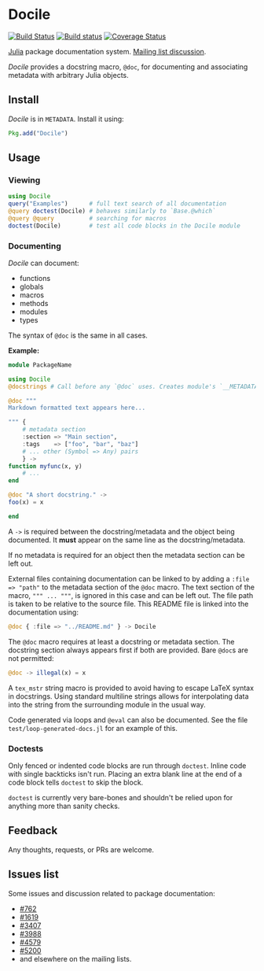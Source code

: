 # Docile

[![Build Status](https://travis-ci.org/MichaelHatherly/Docile.jl.svg?branch=master)](https://travis-ci.org/MichaelHatherly/Docile.jl)
[![Build status](https://ci.appveyor.com/api/projects/status/ttlbaxp6pgknfru5/branch/master)](https://ci.appveyor.com/project/MichaelHatherly/docile-jl/branch/master)
[![Coverage Status](https://coveralls.io/repos/MichaelHatherly/Docile.jl/badge.png)](https://coveralls.io/r/MichaelHatherly/Docile.jl)

[Julia](www.julialang.org) package documentation system. [Mailing list discussion](https://groups.google.com/forum/#!topic/julia-users/k_SzJxcAoqA).

*Docile* provides a docstring macro, `@doc`, for documenting and
associating metadata with arbitrary Julia objects.

## Install

*Docile* is in `METADATA`. Install it using:

```julia
Pkg.add("Docile")

```

## Usage

### Viewing

```julia
using Docile
query("Examples")      # full text search of all documentation
@query doctest(Docile) # behaves similarly to `Base.@which`
@query @query          # searching for macros
doctest(Docile)        # test all code blocks in the Docile module

```

### Documenting

*Docile* can document:

* functions
* globals
* macros
* methods
* modules
* types

The syntax of `@doc` is the same in all cases.

**Example:**

```julia
module PackageName

using Docile
@docstrings # Call before any `@doc` uses. Creates module's `__METADATA__` object.

@doc """
Markdown formatted text appears here...

""" {
    # metadata section
    :section => "Main section",
    :tags    => ["foo", "bar", "baz"]
    # ... other (Symbol => Any) pairs
    } ->
function myfunc(x, y)
    # ...
end

@doc "A short docstring." ->
foo(x) = x

end

```

A `->` is required between the docstring/metadata and the object being
documented. It **must** appear on the same line as the
docstring/metadata.

If no metadata is required for an object then the metadata section can
be left out.

External files containing documentation can be linked to by adding a
`:file => "path"` to the metadata section of the `@doc` macro. The text
section of the macro, `""" ... """`, is ignored in this case and can be
left out. The file path is taken to be relative to the source file. This
README file is linked into the documentation using:

```julia
@doc { :file => "../README.md" } -> Docile

```

The `@doc` macro requires at least a docstring or metadata section. The
docstring section always appears first if both are provided. Bare
`@doc`s are not permitted:

```julia
@doc -> illegal(x) = x

```

A `tex_mstr` string macro is provided to avoid having to escape LaTeX
syntax in docstrings. Using standard multiline strings allows for
interpolating data into the string from the surrounding module in the
usual way.

Code generated via loops and `@eval` can also be documented. See the
file `test/loop-generated-docs.jl` for an example of this.

### Doctests

Only fenced or indented code blocks are run through `doctest`. Inline
code with single backticks isn't run. Placing an extra blank line at the
end of a code block tells `doctest` to skip the block.

`doctest` is currently very bare-bones and shouldn't be relied upon for anything
more than sanity checks.

## Feedback

Any thoughts, requests, or PRs are welcome.

## Issues list

Some issues and discussion related to package documentation:

* [#762](https://github.com/JuliaLang/julia/issues/762)
* [#1619](https://github.com/JuliaLang/julia/pull/1619)
* [#3407](https://github.com/JuliaLang/julia/issues/3407)
* [#3988](https://github.com/JuliaLang/julia/issues/3988)
* [#4579](https://github.com/JuliaLang/julia/issues/4579)
* [#5200](https://github.com/JuliaLang/julia/issues/5200)
* and elsewhere on the mailing lists.

